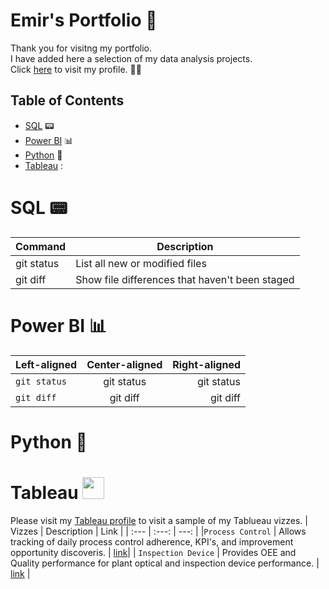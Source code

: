 # Emir's Portfolio 👾

Thank you for visitng my portfolio.<br>
I have added here a selection of my data analysis projects. <br>
Click [here](https://github.com/3mirk) to visit my profile. 👨‍🔧

## Table of Contents
- [SQL](#sql) :pager:
- [Power BI](#power-bi) 📊
- [Python](#python) :snake:
- [Tableau](#tableau) :

# SQL :pager:
| Command | Description 
| --- | --- 
| git status | List all new or modified files 
| git diff | Show file differences that haven't been staged 

# Power BI 📊
| Left-aligned | Center-aligned | Right-aligned |
| :---         |     :---:      |          ---: |
|`git status`   | git status     | git status    |
| `git diff`     | git diff       | git diff      |

# Python :snake:

# Tableau <img src="https://github.com/3mirk/Portfolio/assets/106506098/23374a08-8379-4bca-bc31-8eca1b0f4028" width="35" height="35">
Please visit my [Tableau profile](https://public.tableau.com/app/profile/ahmet.emir.kara/vizzes) to visit a sample of my Tablueau vizzes.
| Vizzes | Description | Link |
| :---         |     :---:      |          ---: |
|`Process Control`   | Allows tracking of daily process control adherence, KPI's, and improvement opportunity discoveris.     | [link](https://public.tableau.com/app/profile/ahmet.emir.kara/viz/ProcessControlV/DailyOverview)|
| `Inspection Device`     | Provides OEE and Quality performance for plant optical and inspection device performance.      | [link](https://public.tableau.com/app/profile/ahmet.emir.kara/viz/InspectionDeviceDashboard/Kickouts)      |

